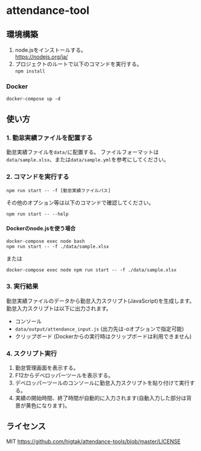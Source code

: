 # attendance-tool

## 環境構築

1. node.jsをインストールする。  
  https://nodejs.org/ja/
2. プロジェクトのルートで以下のコマンドを実行する。  
  `npm install`
  
### Docker

```shell script
docker-compose up -d
```

## 使い方

### 1. 勤怠実績ファイルを配置する

勤怠実績ファイルを`data/`に配置する。
ファイルフォーマットは`data/sample.xlsx`、または`data/sample.yml`を参考にしてください。

### 2. コマンドを実行する

```shell script
npm run start -- -f [勤怠実績ファイルパス]
```

その他のオプション等は以下のコマンドで確認してください。
```shell script
npm run start -- --help
```

#### Dockerのnode.jsを使う場合

```shell script
docker-compose exec node bash
npm run start -- -f ./data/sample.xlsx
```

または

```shell script
docker-compose exec node npm run start -- -f ./data/sample.xlsx
```

### 3. 実行結果

勤怠実績ファイルのデータから勤怠入力スクリプト(JavaScript)を生成します。  
勤怠入力スクリプトは以下に出力されます。
* コンソール
* `data/output/attendance_input.js` (出力先は-oオプションで指定可能)
* クリップボード (Dockerからの実行時はクリップボードは利用できません)

### 4. スクリプト実行

1. 勤怠管理画面を表示する。
2. F12からデベロッパーツールを表示する。
3. デベロッパーツールのコンソールに勤怠入力スクリプトを貼り付けて実行する。
4. 実績の開始時間、終了時間が自動的に入力されます(自動入力した部分は背景が黄色になります)。

## ライセンス

MIT
https://github.com/higtak/attendance-tools/blob/master/LICENSE

